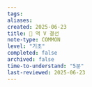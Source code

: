 ```yaml
---
tags:
aliases: 
created: 2025-06-23
title: 📝 역 V 결선
note-type: COMMON
level: "기초"
completed: false
archived: false
time-to-understand: "5분"
last-reviewed: 2025-06-23
---
```



